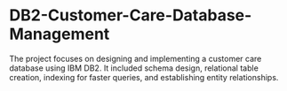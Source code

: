 # DB2-Customer-Care-Database-Management
The project focuses on designing and implementing a customer care database using IBM DB2. It included schema design, relational table creation, indexing for faster queries, and establishing entity relationships.
